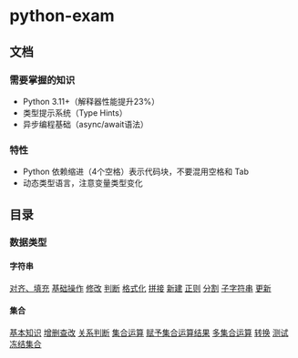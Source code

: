 # python-exam

## 文档

### 需要掌握的知识

* Python 3.11+（解释器性能提升23%）
* 类型提示系统（Type Hints）
* 异步编程基础（async/await语法）


### 特性

* Python 依赖缩进（4个空格）表示代码块，不要混用空格和 Tab
* 动态类型语言，注意变量类型变化


## 目录

### 数据类型

#### 字符串

[对齐、填充](./2_data/string/align.py)
[基础操作](./2_data/string/base.py)
[修改](./2_data/string/change.py)
[判断](./2_data/string/check.py)
[格式化](./2_data/string/format.py)
[拼接](./2_data/string/join.py)
[新建](./2_data/string/new.py)
[正则](./2_data/string/regular.py)
[分割](./2_data/string/split.py)
[子字符串](./2_data/string/sun_str.py)
[更新](./2_data/string/update.py)

#### 集合
[基本知识](./2_data/set/set.py#L0)
[增删查改](./2_data/set/crud.py)
[关系判断](./2_data/set/calculate_1.py)
[集合运算](./2_data/set/calculate_2.py)
[赋予集合运算结果](./2_data/set/calculate_3.py)
[多集合运算](./2_data/set/calculate_4.py)
[转换](./2_data/set/convert.py)
[测试](./2_data/set/test.py)
[冻结集合](./2_data/set/frozenset.py)